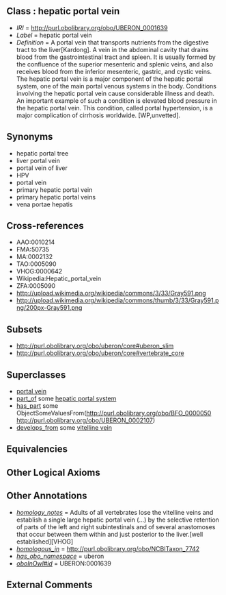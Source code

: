 
## Class : hepatic portal vein

 * *IRI* = http://purl.obolibrary.org/obo/UBERON_0001639
 * *Label* = hepatic portal vein
 * *Definition* = A portal vein that transports nutrients from the digestive tract to the liver[Kardong]. A vein in the abdominal cavity that drains blood from the gastrointestinal tract and spleen. It is usually formed by the confluence of the superior mesenteric and splenic veins, and also receives blood from the inferior mesenteric, gastric, and cystic veins. The hepatic portal vein is a major component of the hepatic portal system, one of the main portal venous systems in the body. Conditions involving the hepatic portal vein cause considerable illness and death. An important example of such a condition is elevated blood pressure in the hepatic portal vein. This condition, called portal hypertension, is a major complication of cirrhosis worldwide. [WP,unvetted].

## Synonyms

 * hepatic portal tree
 * liver portal vein
 * portal vein of liver
 * HPV
 * portal vein
 * primary hepatic portal vein
 * primary hepatic portal veins
 * vena portae hepatis

## Cross-references

 * AAO:0010214
 * FMA:50735
 * MA:0002132
 * TAO:0005090
 * VHOG:0000642
 * Wikipedia:Hepatic_portal_vein
 * ZFA:0005090
 * http://upload.wikimedia.org/wikipedia/commons/3/33/Gray591.png
 * http://upload.wikimedia.org/wikipedia/commons/thumb/3/33/Gray591.png/200px-Gray591.png

## Subsets

 * http://purl.obolibrary.org/obo/uberon/core#uberon_slim
 * http://purl.obolibrary.org/obo/uberon/core#vertebrate_core

## Superclasses

 * [portal vein](../../UBERON/17/UBERON_0002017.md)
 * [part_of](../../BFO/50/BFO_0000050.md) some [hepatic portal system](../../UBERON/94/UBERON_0010194.md)
 * [has_part](../../BFO/51/BFO_0000051.md) some ObjectSomeValuesFrom(<http://purl.obolibrary.org/obo/BFO_0000050> <http://purl.obolibrary.org/obo/UBERON_0002107>)
 * [develops_from](../../RO/02/RO_0002202.md) some [vitelline vein](../../UBERON/87/UBERON_0005487.md)

## Equivalencies


## Other Logical Axioms


## Other Annotations

 * *[homology_notes](../../UBPROP/03/UBPROP_0000003.md)* = Adults of all vertebrates lose the vitelline veins and establish a single large hepatic portal vein (...) by the selective retention of parts of the left and right subintestinals and of several anastomoses that occur between them within and just posterior to the liver.[well established][VHOG]
 * *[homologous_in](../../core#homologous/in/core#homologous_in.md)* = http://purl.obolibrary.org/obo/NCBITaxon_7742
 * *[has_obo_namespace](../../ce/oboInOwl#hasOBONamespace.md)* = uberon
 * *[oboInOwl#id](../../id/oboInOwl#id.md)* = UBERON:0001639

## External Comments

